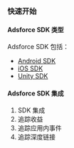 ###  快速开始

#### Adsforce SDK 类型

Adsforce SDK 包括：

- [Android SDK](/sdk-integrations/quick-start/Android/README.md)
- [iOS SDK](/sdk-integrations/quick-start/iOS/README.md)
- [Unity SDK](/sdk-integrations/quick-start/Unity/README.md)

#### Adsforce SDK 集成

1. SDK 集成
3. 追踪收益
4. 追踪应用内事件
5. 追踪深度链接